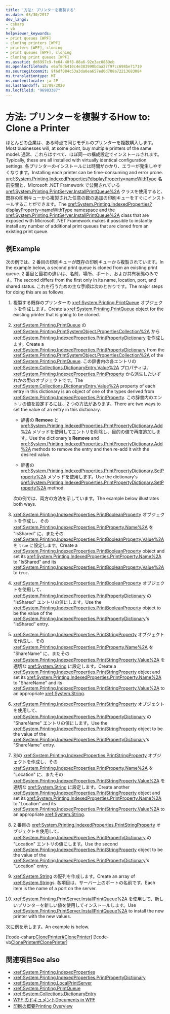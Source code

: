```yaml
---
title: '方法: プリンターを複製する'
ms.date: 03/30/2017
dev_langs:
- csharp
- vb
helpviewer_keywords:
- print queues [WPF]
- cloning printers [WPF]
- printers [WPF], cloning
- print queues [WPF], cloning
- cloning print queues [WPF]
ms.assetid: dd6997c9-fe04-40f8-88a6-92e3ac0889eb
ms.openlocfilehash: e6af8d6410c4e383990bdaa27f97cc698be71719
ms.sourcegitcommit: 9f6df084c53a3da0ea657ed0d708a72213683084
ms.translationtype: MT
ms.contentlocale: ja-JP
ms.lasthandoff: 12/09/2020
ms.locfileid: "96983387"
---
```

# <a name="how-to-clone-a-printer"></a><span data-ttu-id="7d184-102">方法: プリンターを複製する</span><span class="sxs-lookup"><span data-stu-id="7d184-102">How to: Clone a Printer</span></span>
<span data-ttu-id="7d184-103">ほとんどの企業は、ある時点で同じモデルのプリンターを複数購入します。</span><span class="sxs-lookup"><span data-stu-id="7d184-103">Most businesses will, at some point, buy multiple printers of the same model.</span></span> <span data-ttu-id="7d184-104">通常、これらはすべて、ほぼ同一の構成設定でインストールされます。</span><span class="sxs-lookup"><span data-stu-id="7d184-104">Typically, these are all installed with virtually identical configuration settings.</span></span> <span data-ttu-id="7d184-105">各プリンターのインストールには時間がかかり、エラーが発生しやすくなります。</span><span class="sxs-lookup"><span data-stu-id="7d184-105">Installing each printer can be time-consuming and error prone.</span></span> <span data-ttu-id="7d184-106"><xref:System.Printing.IndexedProperties?displayProperty=nameWithType> 名前空間と、Microsoft .NET Framework で公開されている <xref:System.Printing.PrintServer.InstallPrintQueue%2A> クラスを使用すると、既存の印刷キューから複製された任意の数の追加の印刷キューをすぐにインストールすることができます。</span><span class="sxs-lookup"><span data-stu-id="7d184-106">The <xref:System.Printing.IndexedProperties?displayProperty=nameWithType> namespace and the <xref:System.Printing.PrintServer.InstallPrintQueue%2A> class that are exposed with Microsoft .NET Framework makes it possible to instantly install any number of additional print queues that are cloned from an existing print queue.</span></span>  
  
## <a name="example"></a><span data-ttu-id="7d184-107">例</span><span class="sxs-lookup"><span data-stu-id="7d184-107">Example</span></span>  
 <span data-ttu-id="7d184-108">次の例では、2 番目の印刷キューが既存の印刷キューから複製されています。</span><span class="sxs-lookup"><span data-stu-id="7d184-108">In the example below, a second print queue is cloned from an existing print queue.</span></span> <span data-ttu-id="7d184-109">2 番目と最初の違いは、名前、場所、ポート、および共有状態のみです。</span><span class="sxs-lookup"><span data-stu-id="7d184-109">The second differs from the first only in its name, location, port, and shared status.</span></span> <span data-ttu-id="7d184-110">これを行うための主な手順は次のとおりです。</span><span class="sxs-lookup"><span data-stu-id="7d184-110">The major steps for doing this are as follows.</span></span>  
  
1. <span data-ttu-id="7d184-111">複製する既存のプリンターの <xref:System.Printing.PrintQueue> オブジェクトを作成します。</span><span class="sxs-lookup"><span data-stu-id="7d184-111">Create a <xref:System.Printing.PrintQueue> object for the existing printer that is going to be cloned.</span></span>  
  
2. <span data-ttu-id="7d184-112"><xref:System.Printing.PrintQueue> の <xref:System.Printing.PrintSystemObject.PropertiesCollection%2A> から <xref:System.Printing.IndexedProperties.PrintPropertyDictionary> を作成します。</span><span class="sxs-lookup"><span data-stu-id="7d184-112">Create a <xref:System.Printing.IndexedProperties.PrintPropertyDictionary> from the <xref:System.Printing.PrintSystemObject.PropertiesCollection%2A> of the <xref:System.Printing.PrintQueue>.</span></span> <span data-ttu-id="7d184-113">この辞書内の各エントリの <xref:System.Collections.DictionaryEntry.Value%2A> プロパティは、<xref:System.Printing.IndexedProperties.PrintProperty> から派生したいずれかの型のオブジェクトです。</span><span class="sxs-lookup"><span data-stu-id="7d184-113">The <xref:System.Collections.DictionaryEntry.Value%2A> property of each entry in this dictionary is an object of one of the types derived from <xref:System.Printing.IndexedProperties.PrintProperty>.</span></span> <span data-ttu-id="7d184-114">この辞書内のエントリの値を設定するには、2 つの方法があります。</span><span class="sxs-lookup"><span data-stu-id="7d184-114">There are two ways to set the value of an entry in this dictionary.</span></span>  
  
    - <span data-ttu-id="7d184-115">辞書の **Remove** と <xref:System.Printing.IndexedProperties.PrintPropertyDictionary.Add%2A> メソッドを使用してエントリを削除し、目的の値で再度追加します。</span><span class="sxs-lookup"><span data-stu-id="7d184-115">Use the dictionary's **Remove** and <xref:System.Printing.IndexedProperties.PrintPropertyDictionary.Add%2A> methods to remove the entry and then re-add it with the desired value.</span></span>  
  
    - <span data-ttu-id="7d184-116">辞書の <xref:System.Printing.IndexedProperties.PrintPropertyDictionary.SetProperty%2A> メソッドを使用します。</span><span class="sxs-lookup"><span data-stu-id="7d184-116">Use the dictionary's <xref:System.Printing.IndexedProperties.PrintPropertyDictionary.SetProperty%2A> method.</span></span>  
  
     <span data-ttu-id="7d184-117">次の例では、両方の方法を示しています。</span><span class="sxs-lookup"><span data-stu-id="7d184-117">The example below illustrates both ways.</span></span>  
  
3. <span data-ttu-id="7d184-118"><xref:System.Printing.IndexedProperties.PrintBooleanProperty> オブジェクトを作成し、その <xref:System.Printing.IndexedProperties.PrintProperty.Name%2A> を "IsShared" に、またその <xref:System.Printing.IndexedProperties.PrintBooleanProperty.Value%2A> を `true` に設定します。</span><span class="sxs-lookup"><span data-stu-id="7d184-118">Create a <xref:System.Printing.IndexedProperties.PrintBooleanProperty> object and set its <xref:System.Printing.IndexedProperties.PrintProperty.Name%2A> to "IsShared" and its <xref:System.Printing.IndexedProperties.PrintBooleanProperty.Value%2A> to `true`.</span></span>  
  
4. <span data-ttu-id="7d184-119"><xref:System.Printing.IndexedProperties.PrintBooleanProperty> オブジェクトを使用して、<xref:System.Printing.IndexedProperties.PrintPropertyDictionary> の "IsShared" エントリの値にします。</span><span class="sxs-lookup"><span data-stu-id="7d184-119">Use the <xref:System.Printing.IndexedProperties.PrintBooleanProperty> object to be the value of the <xref:System.Printing.IndexedProperties.PrintPropertyDictionary>'s "IsShared" entry.</span></span>  
  
5. <span data-ttu-id="7d184-120"><xref:System.Printing.IndexedProperties.PrintStringProperty> オブジェクトを作成し、その <xref:System.Printing.IndexedProperties.PrintProperty.Name%2A> を "ShareName" に、またその <xref:System.Printing.IndexedProperties.PrintStringProperty.Value%2A> を適切な <xref:System.String> に設定します。</span><span class="sxs-lookup"><span data-stu-id="7d184-120">Create a <xref:System.Printing.IndexedProperties.PrintStringProperty> object and set its <xref:System.Printing.IndexedProperties.PrintProperty.Name%2A> to "ShareName" and its <xref:System.Printing.IndexedProperties.PrintStringProperty.Value%2A> to an appropriate <xref:System.String>.</span></span>  
  
6. <span data-ttu-id="7d184-121"><xref:System.Printing.IndexedProperties.PrintStringProperty> オブジェクトを使用して、<xref:System.Printing.IndexedProperties.PrintPropertyDictionary> の "ShareName" エントリの値にします。</span><span class="sxs-lookup"><span data-stu-id="7d184-121">Use the <xref:System.Printing.IndexedProperties.PrintStringProperty> object to be the value of the <xref:System.Printing.IndexedProperties.PrintPropertyDictionary>'s "ShareName" entry.</span></span>  
  
7. <span data-ttu-id="7d184-122">別の <xref:System.Printing.IndexedProperties.PrintStringProperty> オブジェクトを作成し、その <xref:System.Printing.IndexedProperties.PrintProperty.Name%2A> を "Location" に、またその <xref:System.Printing.IndexedProperties.PrintStringProperty.Value%2A> を適切な <xref:System.String> に設定します。</span><span class="sxs-lookup"><span data-stu-id="7d184-122">Create another <xref:System.Printing.IndexedProperties.PrintStringProperty> object and set its <xref:System.Printing.IndexedProperties.PrintProperty.Name%2A> to "Location" and its <xref:System.Printing.IndexedProperties.PrintStringProperty.Value%2A> to an appropriate <xref:System.String>.</span></span>  
  
8. <span data-ttu-id="7d184-123">2 番目の <xref:System.Printing.IndexedProperties.PrintStringProperty> オブジェクトを使用して、<xref:System.Printing.IndexedProperties.PrintPropertyDictionary> の "Location" エントリの値にします。</span><span class="sxs-lookup"><span data-stu-id="7d184-123">Use the second <xref:System.Printing.IndexedProperties.PrintStringProperty> object to be the value of the <xref:System.Printing.IndexedProperties.PrintPropertyDictionary>'s "Location" entry.</span></span>  
  
9. <span data-ttu-id="7d184-124"><xref:System.String> の配列を作成します。</span><span class="sxs-lookup"><span data-stu-id="7d184-124">Create an array of <xref:System.String>s.</span></span> <span data-ttu-id="7d184-125">各項目は、サーバー上のポートの名前です。</span><span class="sxs-lookup"><span data-stu-id="7d184-125">Each item is the name of a port on the server.</span></span>  
  
10. <span data-ttu-id="7d184-126"><xref:System.Printing.PrintServer.InstallPrintQueue%2A> を使用して、新しいプリンターを新しい値を使用してインストールします。</span><span class="sxs-lookup"><span data-stu-id="7d184-126">Use <xref:System.Printing.PrintServer.InstallPrintQueue%2A> to install the new printer with the new values.</span></span>  
  
 <span data-ttu-id="7d184-127">次に例を示します。</span><span class="sxs-lookup"><span data-stu-id="7d184-127">An example is below.</span></span>  
  
 [!code-csharp[ClonePrinter#ClonePrinter](~/samples/snippets/csharp/VS_Snippets_Wpf/ClonePrinter/CSharp/Program.cs#cloneprinter)]
 [!code-vb[ClonePrinter#ClonePrinter](~/samples/snippets/visualbasic/VS_Snippets_Wpf/ClonePrinter/visualbasic/program.vb#cloneprinter)]  
  
## <a name="see-also"></a><span data-ttu-id="7d184-128">関連項目</span><span class="sxs-lookup"><span data-stu-id="7d184-128">See also</span></span>

- <xref:System.Printing.IndexedProperties>
- <xref:System.Printing.IndexedProperties.PrintPropertyDictionary>
- <xref:System.Printing.LocalPrintServer>
- <xref:System.Printing.PrintQueue>
- <xref:System.Collections.DictionaryEntry>
- [<span data-ttu-id="7d184-129">WPF のドキュメント</span><span class="sxs-lookup"><span data-stu-id="7d184-129">Documents in WPF</span></span>](documents-in-wpf.md)
- [<span data-ttu-id="7d184-130">印刷の概要</span><span class="sxs-lookup"><span data-stu-id="7d184-130">Printing Overview</span></span>](printing-overview.md)
